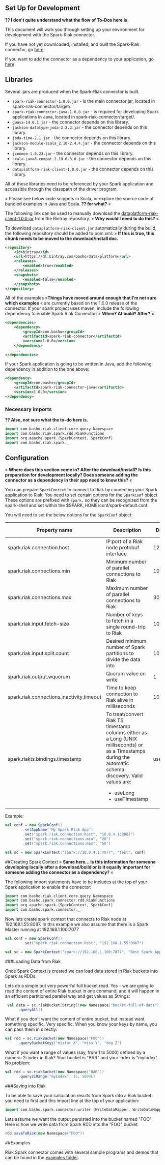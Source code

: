 
## Set Up for Development

**?? I don't quite understand what the flow of To-Dos here is.**

This document will walk you through setting up your environment for development with the Spark-Riak connector.

If you have not yet downloaded, installed, and built the Spark-Riak connector, go [here](https://github.com/basho/spark-riak-connector/tree/master/documentation/download-and-install.md).

If you want to add the connector as a dependency to your application, go [here](https://github.com/basho/spark-riak-connector/tree/master/documentation/add-as-dependecy.md).

## Libraries 

Several .jars are produced when the Spark-Riak connector is built. 

* `spark-riak-connector-1.0.0.jar` - is the main connector jar, located in spark-riak-connector/target/.
* `spark-riak-connector-java-1.0.0.jar` - is required for developing Spark applications in Java, located in spark-riak-connector/target/.
* `guava-14.0.1.jar` - the connector depends on this library.
* `jackson-datatype-joda-2.2.2.jar` - the connector depends on this library.
* `joda-time-2.1.jar` - the connector depends on this library.
* `jackson-module-scala_2.10-2.4.4.jar` - the connector depends on this library.
* `jcommon-1.0.23.jar` - the connector depends on this library.
* `scala-java8-compat_2.10-0.3.0.jar` - the connector depends on this library.
* `dataplatform-riak-client-1.0.0.jar` - the connector depends on this library.

All of these libraries need to be referenced by your Spark application and accessible through the classpath of the driver program.
 
» Please see below code snippets in Scala, or explore the source code of bundled examples in Java and Scala. **?? for what?** « 
 
The following link can be used to manually download the [dataplatform-riak-client-1.0.0.jar](https://bintray.com/basho/data-platform/com.basho.riak/view)
from the Bintray repository. » **Why would I need to do this?** « 

To download `dataplatform-riak-client.jar` automatically during the build, the following repository should be added to pom.xml: » **If this is true, this chunk needs to be moved to the download/install doc.**

```xml
<repository>
    <id>bintray</id>
    <url>https://dl.bintray.com/basho/data-platform</url>
    <releases>
        <enabled>true</enabled>
    </releases>
    <snapshots>
        <enabled>false</enabled>
    </snapshots>
</repository>
```

All of the examples »**Things have moved around enough that I'm not sure which examples** «  are currently based on the 1.0.0 release of the connector. 
If your spark project uses maven, include the following dependency to enable Spark Riak Connector: » **When? At build? After?** « 

```xml
<dependencies>
    <dependency>
        <groupId>com.basho</groupId>
        <artifactId>spark-riak-connector</artifactId>
        <version>1.0.0</version>
    </dependency>
    ...
</dependencies>
```

If your Spark application is going to be written in Java, add the following dependency in addition to the one above:

```xml
<dependency>
    <groupId>com.basho</groupId>
    <artifactId>spark-riak-connector-java</artifactId>
    <version>1.0.0</version>
</dependency>
```


### Necessary imports
**?? Also, not sure what the to-do here is.**

```scala
import com.basho.riak.client.core.query.Namespace
import com.basho.riak.spark.rdd.RiakFunctions
import org.apache.spark.{SparkContext, SparkConf}
import com.basho.riak.spark._
```


## Configuration  

» **Where does this section come in? After the download/install? Is this preparation for development locally? Does someone adding the connector as a dependency in their app need to know this?** «

You can prepare `SparkContext` to connect to Riak by connecting your Spark application to Riak. You need to set certain options for the `SparkConf` object. These options are prefixed with `spark.` so they can be recognized
from the spark-shell and set within the $SPARK_HOME/conf/spark-default.conf.

You will need to set the below options for the `SparkConf` object:

Property name                                  | Description                                       | Default value      | Riak Type
-----------------------------------------------|---------------------------------------------------|--------------------|-------------
spark.riak.connection.host                     | IP:port of a Riak node protobuf interface         | 127.0.0.1:8087     | KV/TS
spark.riak.connections.min                     | Minimum number of parallel connections to Riak    | 10                 | KV/TS
spark.riak.connections.max                     | Maximum number of parallel connections to Riak    | 30                 | KV/TS
spark.riak.input.fetch-size                    | Number of keys to fetch in a single round-trip to Riak | 1000          | KV
spark.riak.input.split.count                   | Desired minimum number of Spark partitions to divide the data into | 10| KV
spark.riak.output.wquorum                      | Quorum value on write                                              | 1 | KV
spark.riak.connections.inactivity.timeout      | Time to keep connection to Riak alive in milliseconds | 1000 | KV/TS
spark.riakts.bindings.timestamp                | To treat/convert Riak TS timestamp columns either as a Long (UNIX milliseconds) or as a Timestamps during the automatic schema discovery. Valid values are: <ul><li>useLong</li><li>useTimestamp</li><ul> | useTimestamp | TS


Example:

```scala
val conf = new SparkConf()
        .setAppName("My Spark Riak App")
        .set("spark.riak.connection.host", "10.0.4.1:8087")
        .set("spark.riak.connections.min", "20")
        .set("spark.riak.connections.max", "50")

val sc = new SparkContext("spark://10.0.4.1:7077", "test", conf)
```

##Creating Spark Context
» **Same here... is this information for someone developing locally after a download/build or is it equally important for someone adding the connector as a dependency?** « 

The following import statements have to be includes at the top of your Spark application to enable the connector:

```scala
import com.basho.riak.client.core.query.Namespace
import com.basho.spark.connector.rdd.RiakFunctions
import org.apache.spark.{SparkContext, SparkConf}
import com.basho.spark.connector._
```

Now lets create spark context that connects to Riak node at 192.168.1.55:8087.
In this example we also assume that there is a Spark Master running at 192.168.1.100:7077 

```scala
val conf = new SparkConf()
        .set("spark.riak.connection.host", "192.168.1.55:8087")

val sc = new SparkContext("spark://192.168.1.100:7077", "Best Spark App Ever", conf)
```

###Loading Data from Riak 

Once Spark Context is created we can load data stored in Riak buckets into Spark as RDDs.

Lets do a simple but very powerful full bucket read. Yes - we are going to read the content of entire Riak bucket in one command, and it will happen in an efficient partitioned parallel way and get values as Strings:

```scala
 val data = sc.riakBucket[String](new Namespace("bucket-full-of-data"))
      .queryAll()
```

What if you don't want the content of entire bucket, but instead want something specific. Very specific. When you know your keys by name, you can pass them in directly:

```scala
val rdd = sc.riakBucket(new Namespace("FOO"))
      .queryBucketKeys("mister X", "miss Y", "dog Z")
```


What if you want a range of values (say, from 1 to 5000) defined by a numeric 2i index in Riak? Your bucket is "BAR" and your index is "myIndex". 
No problem:

```scala
val rdd = sc.riakBucket(new Namespace("BAR"))
      .query2iRange("myIndex", 1L, 5000L)
```

###Saving into Riak

To be able to save your calculation results from Spark into a Riak bucket you need to first add this import line at the top of your application:

```scala
import com.basho.spark.connector.writer.{WriteDataMapper, WriteDataMapperFactory}
```

Lets assume we want the output persisted into the bucket named "FOO"
Here is how we write data from Spark RDD into the "FOO" bucket:

```scala
rdd.saveToRiak(new Namespace("FOO"))
```

##Examples

Riak Spark connector comes with several sample programs and demos that can be found in the [examples folder](https://github.com/basho/spark-riak-connector/tree/master/examples).